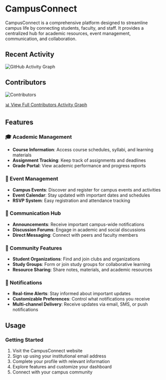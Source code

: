 # CampusConnect
CampusConnect is a comprehensive platform designed to streamline campus life by connecting students, faculty, and staff. It provides a centralized hub for academic resources, event management, communication, and collaboration.

## Recent Activity
![GitHub Activity Graph](https://github-readme-activity-graph.vercel.app/graph?username=cosmicgamerbot&repo=codecraft_ncd&days=2&area=true&theme=github-compact&hide_border=true)

## Contributors
![Contributors](https://contrib.rocks/image?repo=cosmicgamerbot/codecraft_ncd)

[📊 View Full Contributors Activity Graph](https://github.com/cosmicgamerbot/codecraft_ncd/graphs/contributors)

## Features

### 🎓 Academic Management
- **Course Information**: Access course schedules, syllabi, and learning materials
- **Assignment Tracking**: Keep track of assignments and deadlines
- **Grade Portal**: View academic performance and progress reports

### 📅 Event Management
- **Campus Events**: Discover and register for campus events and activities
- **Event Calendar**: Stay updated with important dates and schedules
- **RSVP System**: Easy registration and attendance tracking

### 💬 Communication Hub
- **Announcements**: Receive important campus-wide notifications
- **Discussion Forums**: Engage in academic and social discussions
- **Direct Messaging**: Connect with peers and faculty members

### 🤝 Community Features
- **Student Organizations**: Find and join clubs and organizations
- **Study Groups**: Form or join study groups for collaborative learning
- **Resource Sharing**: Share notes, materials, and academic resources

### 🔔 Notifications
- **Real-time Alerts**: Stay informed about important updates
- **Customizable Preferences**: Control what notifications you receive
- **Multi-channel Delivery**: Receive updates via email, SMS, or push notifications

## Usage

### Getting Started
1. Visit the CampusConnect website
2. Sign up using your institutional email address
3. Complete your profile with relevant information
4. Explore features and customize your dashboard
5. Connect with your campus community
